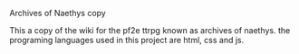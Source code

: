 Archives of Naethys copy

This a copy of the wiki for the pf2e ttrpg known as archives of naethys. the programing languages used in this project are html, css and js.